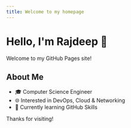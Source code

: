 ```yaml
---
title: Welcome to my homepage
---
```


# Hello, I'm Rajdeep 👋

Welcome to my GitHub Pages site!

## About Me
- 🎓 Computer Science Engineer
- 🌐 Interested in DevOps, Cloud & Networking
- 📘 Currently learning GitHub Skills

Thanks for visiting!



